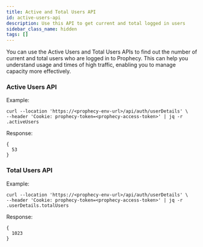 ```yaml
---
title: Active and Total Users API
id: active-users-api
description: Use this API to get current and total logged in users
sidebar_class_name: hidden
tags: []
---
```


You can use the Active Users and Total Users APIs to find out the number of current and total users who are logged in to Prophecy. This can help you understand usage and times of high traffic, enabling you to manage capacity more effectively.

### Active Users API

Example:

```
curl --location 'https://<prophecy-env-url>/api/auth/userDetails' \
--header 'Cookie: prophecy-token=<prophecy-access-token>' | jq -r .activeUsers
```

Response:

```
{
  53
}
```

### Total Users API

Example:

```
curl --location 'https://<prophecy-env-url>/api/auth/userDetails' \
--header 'Cookie: prophecy-token=<prophecy-access-token>' | jq -r .userDetails.totalUsers
```

Response:

```
{
  1023
}
```
